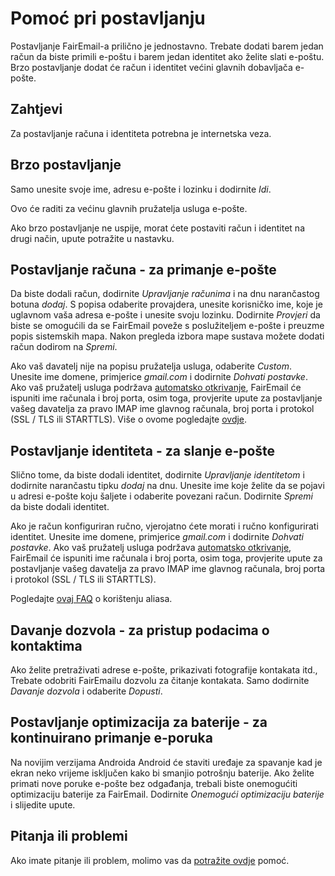 # Pomoć pri postavljanju

Postavljanje FairEmail-a prilično je jednostavno. Trebate dodati barem jedan račun da biste primili e-poštu i barem jedan identitet ako želite slati e-poštu. Brzo postavljanje dodat će račun i identitet većini glavnih dobavljača e-pošte.

## Zahtjevi

Za postavljanje računa i identiteta potrebna je internetska veza.

## Brzo postavljanje

Samo unesite svoje ime, adresu e-pošte i lozinku i dodirnite *Idi*.

Ovo će raditi za većinu glavnih pružatelja usluga e-pošte.

Ako brzo postavljanje ne uspije, morat ćete postaviti račun i identitet na drugi način, upute potražite u nastavku.

## Postavljanje računa - za primanje e-pošte

Da biste dodali račun, dodirnite *Upravljanje računima* i na dnu narančastog botuna *dodaj*. S popisa odaberite provajdera, unesite korisničko ime, koje je uglavnom vaša adresa e-pošte i unesite svoju lozinku. Dodirnite *Provjeri* da biste se omogućili da se FairEmail poveže s poslužiteljem e-pošte i preuzme popis sistemskih mapa. Nakon pregleda izbora mape sustava možete dodati račun dodirom na *Spremi*.

Ako vaš davatelj nije na popisu pružatelja usluga, odaberite *Custom*. Unesite ime domene, primjerice *gmail.com* i dodirnite *Dohvati postavke*. Ako vaš pružatelj usluga podržava [automatsko otkrivanje](https://tools.ietf.org/html/rfc6186), FairEmail će ispuniti ime računala i broj porta, osim toga, provjerite upute za postavljanje vašeg davatelja za pravo IMAP ime glavnog računala, broj porta i protokol (SSL / TLS ili STARTTLS). Više o ovome pogledajte [ovdje](https://github.com/M66B/FairEmail/blob/master/FAQ.md#authorizing-accounts).

## Postavljanje identiteta - za slanje e-pošte

Slično tome, da biste dodali identitet, dodirnite *Upravljanje identitetom* i dodirnite narančastu tipku *dodaj* na dnu. Unesite ime koje želite da se pojavi u adresi e-pošte koju šaljete i odaberite povezani račun. Dodirnite *Spremi* da biste dodali identitet.

Ako je račun konfiguriran ručno, vjerojatno ćete morati i ručno konfigurirati identitet. Unesite ime domene, primjerice *gmail.com* i dodirnite *Dohvati postavke*. Ako vaš pružatelj usluga podržava [automatsko otkrivanje](https://tools.ietf.org/html/rfc6186), FairEmail će ispuniti ime računala i broj porta, osim toga, provjerite upute za postavljanje vašeg davatelja za pravo IMAP ime glavnog računala, broj porta i protokol (SSL / TLS ili STARTTLS).

Pogledajte [ovaj FAQ](https://github.com/M66B/FairEmail/blob/master/FAQ.md#FAQ9) o korištenju aliasa.

## Davanje dozvola - za pristup podacima o kontaktima

Ako želite pretraživati adrese e-pošte, prikazivati fotografije kontakata itd., Trebate odobriti FairEmailu dozvolu za čitanje kontakata. Samo dodirnite *Davanje dozvola* i odaberite *Dopusti*.

## Postavljanje optimizacija za baterije - za kontinuirano primanje e-poruka

Na novijim verzijama Androida Android će staviti uređaje za spavanje kad je ekran neko vrijeme isključen kako bi smanjio potrošnju baterije. Ako želite primati nove poruke e-pošte bez odgađanja, trebali biste onemogućiti optimizaciju baterije za FairEmail. Dodirnite *Onemogući optimizaciju baterije* i slijedite upute.

## Pitanja ili problemi

Ako imate pitanje ili problem, molimo vas da [potražite ovdje](https://github.com/M66B/FairEmail/blob/master/FAQ.md) pomoć.